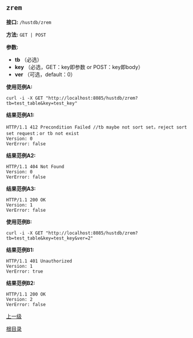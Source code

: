 `zrem`
----------

**接口:** `/hustdb/zrem`

**方法:** `GET | POST`

**参数:** 

*  **tb** （必选）
*  **key** （必选，GET：key即参数 or POST：key即body）  
*  **ver** （可选，default：0）  

**使用范例A:**

    curl -i -X GET "http://localhost:8085/hustdb/zrem?tb=test_table&key=test_key"

**结果范例A1:**

	HTTP/1.1 412 Precondition Failed //tb maybe not sort set，reject sort set request；or tb not exist
	Version: 0
	VerError: false

**结果范例A2:**

	HTTP/1.1 404 Not Found
	Version: 0
	VerError: false
		
**结果范例A3:**

	HTTP/1.1 200 OK
	Version: 1
	VerError: false

**使用范例B:**

    curl -i -X GET "http://localhost:8085/hustdb/zrem?tb=test_table&key=test_key&ver=2"

**结果范例B1:**

	HTTP/1.1 401 Unauthorized
	Version: 1
	VerError: true

**结果范例B2:**

	HTTP/1.1 200 OK
	Version: 2
	VerError: false

[上一级](../hustdb.md)

[根目录](../../../index.md)